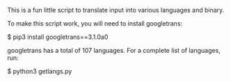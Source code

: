 This is a fun little script to translate input into various languages and binary.

To make this script work, you will need to install googletrans:

$ pip3 install googletrans==3.1.0a0

googletrans has a total of 107 languages. For a complete list of languages, run:

$ python3 getlangs.py
